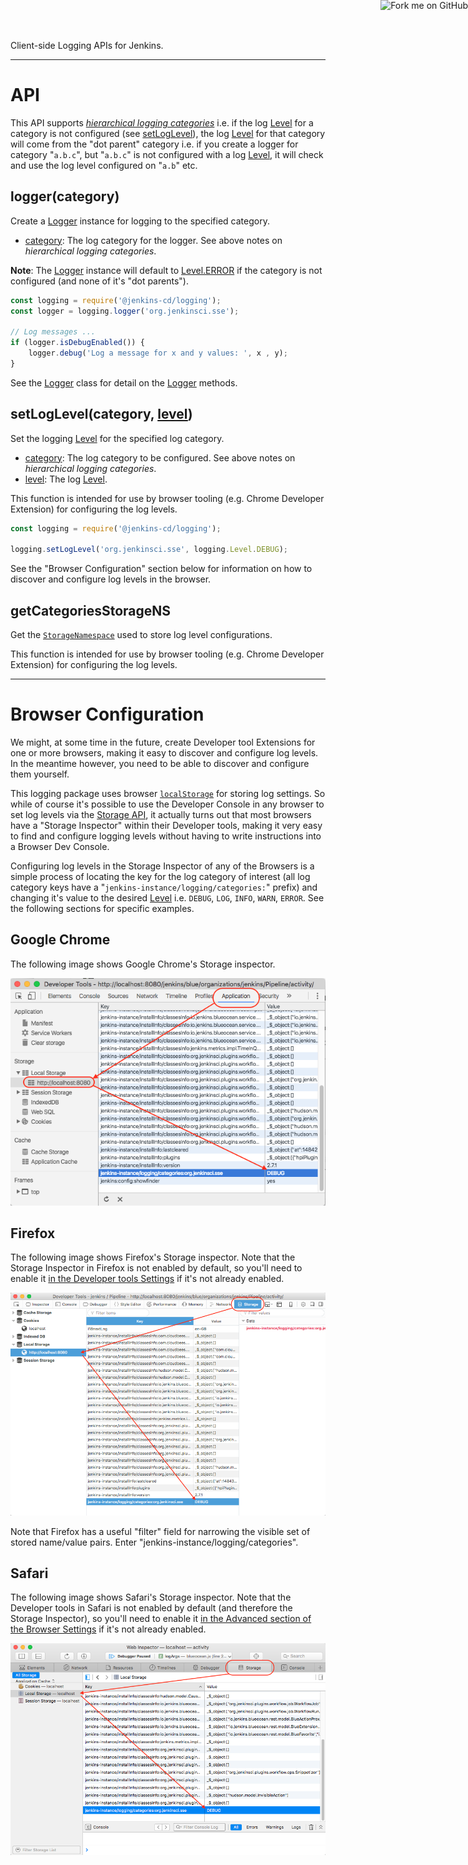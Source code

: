 Client-side Logging APIs for Jenkins.

<hr />

# API

This API supports <u>_hierarchical logging categories_</u> i.e. if the log [Level] for a category is not configured (see [setLogLevel]), the log [Level] for that category will come from the "dot parent" category i.e. if you create a logger for category "`a.b.c`", but "`a.b.c`" is not configured with a log [Level], it will check and use the log level configured on "`a.b`" etc.

## logger(category)
Create a [Logger] instance for logging to the specified category.

* <u>category</u>: The log category for the logger. See above notes on _hierarchical logging categories_. 

__Note__: The [Logger] instance will default to [Level.ERROR] if the category is not configured (and none of it's "dot parents").

```javascript
const logging = require('@jenkins-cd/logging');
const logger = logging.logger('org.jenkinsci.sse');

// Log messages ...
if (logger.isDebugEnabled()) {
    logger.debug('Log a message for x and y values: ', x , y);
}
```

See the [Logger] class for detail on the [Logger] methods.
 
## setLogLevel(category, [level])
Set the logging [Level] for the specified log category. 

* <u>category</u>: The log category to be configured. See above notes on _hierarchical logging categories_. 
* <u>level</u>: The log [Level].

This function is intended for use by browser tooling (e.g. Chrome Developer Extension) for configuring the log levels.

```javascript
const logging = require('@jenkins-cd/logging');

logging.setLogLevel('org.jenkinsci.sse', logging.Level.DEBUG);
```
 
See the "Browser Configuration" section below for information on how to discover and configure log levels in the browser.
 
## getCategoriesStorageNS
Get the [`StorageNamespace`](https://www.npmjs.com/package/@jenkins-cd/storage) used to store log level configurations.

This function is intended for use by browser tooling (e.g. Chrome Developer Extension) for configuring the log levels.

<hr id="browser-config" />

# Browser Configuration

We might, at some time in the future, create Developer tool Extensions for one or more browsers, making it easy to discover and configure log levels. In the meantime however, you need to be able to discover and configure them yourself.

This logging package uses browser [`localStorage`](https://developer.mozilla.org/en/docs/Web/API/Window/localStorage) for storing log settings. So while of course it's possible to use the Developer Console in any browser to set log levels via the [Storage API](https://developer.mozilla.org/en-US/docs/Web/API/Storage), it actually turns out that most browsers have a "Storage Inspector" within their Developer tools, making it very easy to find and configure logging levels without having to write instructions into a Browser Dev Console.  

Configuring log levels in the Storage Inspector of any of the Browsers is a simple process of locating the key for the log category of interest (all log category keys have a "`jenkins-instance/logging/categories:`" prefix) and changing it's value to the desired [Level] i.e. `DEBUG`, `LOG`, `INFO`, `WARN`, `ERROR`. See the following sections for specific examples. 

## Google Chrome

The following image shows Google Chrome's Storage inspector. 

![chrome-config](./images/chrome-config.png)

## Firefox

The following image shows Firefox's Storage inspector. Note that the Storage Inspector in Firefox is not enabled by default, so you'll need to enable it [in the Developer tools Settings](./images/firefox-settings.png) if it's not already enabled. 

![firefox-config](./images/firefox-config.png)

Note that Firefox has a useful "filter" field for narrowing the visible set of stored name/value pairs. Enter "jenkins-instance/logging/categories".

## Safari

The following image shows Safari's Storage inspector. Note that the Developer tools in Safari is not enabled by default (and therefore the Storage Inspector), so you'll need to enable it [in the Advanced section of the Browser Settings](./images/safari-settings.png) if it's not already enabled. 

![safari-config](./images/safari-config.png)

<a href="https://github.com/tfennelly/jenkins-js-logging" target="_blank"><img style="position: absolute; top: 0; right: 0; border: 0;" src="https://camo.githubusercontent.com/365986a132ccd6a44c23a9169022c0b5c890c387/68747470733a2f2f73332e616d617a6f6e6177732e636f6d2f6769746875622f726962626f6e732f666f726b6d655f72696768745f7265645f6161303030302e706e67" alt="Fork me on GitHub" data-canonical-src="https://s3.amazonaws.com/github/ribbons/forkme_right_red_aa0000.png"></a>

[Level]: ./Level.html
[Level.ERROR]: ./Level.html#ERROR
[Logger]: ./Logger.html
[setLogLevel]: ./global.html#setLogLevel
[@jenkins-cd/storage]: https://www.npmjs.com/package/@jenkins-cd/storage